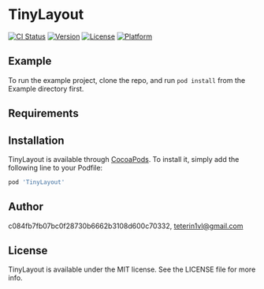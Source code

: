 # TinyLayout

[![CI Status](https://img.shields.io/travis/c084fb7fb07bc0f28730b6662b3108d600c70332/TinyLayout.svg?style=flat)](https://travis-ci.org/c084fb7fb07bc0f28730b6662b3108d600c70332/TinyLayout)
[![Version](https://img.shields.io/cocoapods/v/TinyLayout.svg?style=flat)](https://cocoapods.org/pods/TinyLayout)
[![License](https://img.shields.io/cocoapods/l/TinyLayout.svg?style=flat)](https://cocoapods.org/pods/TinyLayout)
[![Platform](https://img.shields.io/cocoapods/p/TinyLayout.svg?style=flat)](https://cocoapods.org/pods/TinyLayout)

## Example

To run the example project, clone the repo, and run `pod install` from the Example directory first.

## Requirements

## Installation

TinyLayout is available through [CocoaPods](https://cocoapods.org). To install
it, simply add the following line to your Podfile:

```ruby
pod 'TinyLayout'
```

## Author

c084fb7fb07bc0f28730b6662b3108d600c70332, teterin1vl@gmail.com

## License

TinyLayout is available under the MIT license. See the LICENSE file for more info.
